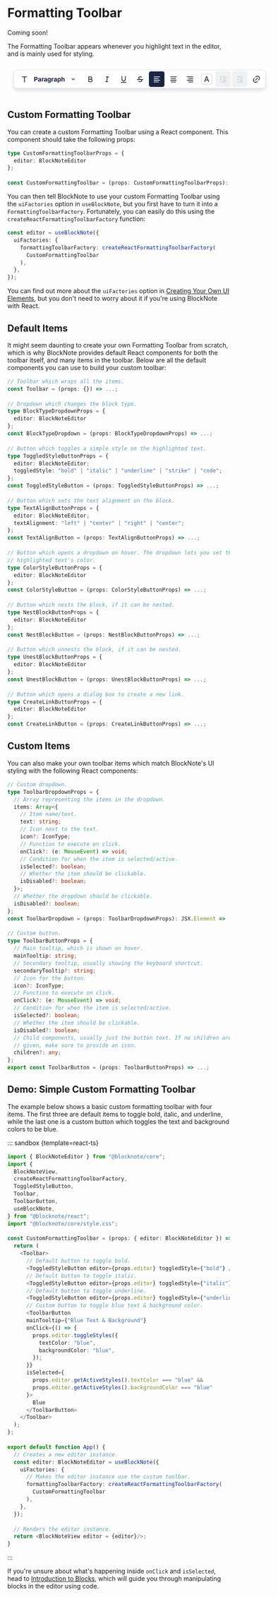 # Formatting Toolbar

Coming soon!

<!-- - Explain + show what the toolbar is (image)
- Change default buttons
- Creating your own buttons -->

The Formatting Toolbar appears whenever you highlight text in the editor, and is mainly used for styling.

<img style="max-width:600px" src="../public/img/screenshots/formatting_toolbar.png" alt="image">

## Custom Formatting Toolbar

You can create a custom Formatting Toolbar using a React component. This component should take the following props:

```typescript
type CustomFormattingToolbarProps = {
  editor: BlockNoteEditor
};

const CustomFormattingToolbar = (props: CustomFormattingToolbarProps): JSX.Element => ...;
```

You can then tell BlockNote to use your custom Formatting Toolbar using the `uiFactories` option in `useBlockNote`, but you first have to turn it into a `FormattingToolbarFactory`. Fortunately, you can easily do this using the `createReactFormattingToolbarFactory` function:

```typescript
const editor = useBlockNote({
  uiFactories: {
    formattingToolbarFactory: createReactFormattingToolbarFactory(
      CustomFormattingToolbar
    ),
  },
});
```

You can find out more about the `uiFactories` option in [Creating Your Own UI Elements](/docs/vanilla-js#creating-your-own-ui-elements), but you don't need to worry about it if you're using BlockNote with React.

## Default Items

It might seem daunting to create your own Formatting Toolbar from scratch, which is why BlockNote provides default React components for both the toolbar itself, and many items in the toolbar. Below are all the default components you can use to build your custom toolbar:

```typescript
// Toolbar which wraps all the items.
const Toolbar = (props: {}) => ...;

// Dropdown which changes the block type.
type BlockTypeDropdownProps = {
  editor: BlockNoteEditor
};
const BlockTypeDropdown = (props: BlockTypeDropdownProps) => ...;

// Button which toggles a simple style on the highlighted text.
type ToggledStyleButtonProps = {
  editor: BlockNoteEditor;
  toggledStyle: "bold" | "italic" | "underline" | "strike" | "code";
};
const ToggledStyleButton = (props: ToggledStyleButtonProps) => ...;

// Button which sets the text alignment on the block.
type TextAlignButtonProps = {
  editor: BlockNoteEditor;
  textAlignment: "left" | "center" | "right" | "center";
};
const TextAlignButton = (props: TextAlignButtonProps) => ...;

// Button which opens a dropdown on hover. The dropdown lets you set the 
// highlighted text's color.
type ColorStyleButtonProps = {
  editor: BlockNoteEditor
};
const ColorStyleButton = (props: ColorStyleButtonProps) => ...;

// Button which nests the block, if it can be nested.
type NestBlockButtonProps = {
  editor: BlockNoteEditor
};
const NestBlockButton = (props: NestBlockButtonProps) => ...;

// Button which unnests the block, if it can be nested.
type UnestBlockButtonProps = {
  editor: BlockNoteEditor
};
const UnestBlockButton = (props: UnestBlockButtonProps) => ...;

// Button which opens a dialog box to create a new link.
type CreateLinkButtonProps = {
  editor: BlockNoteEditor
};
const CreateLinkButton = (props: CreateLinkButtonProps) => ...;
```

## Custom Items

You can also make your own toolbar items which match BlockNote's UI styling with the following React components:

```typescript
// Custom dropdown.
type ToolbarDropdownProps = {
  // Array representing the items in the dropdown.
  items: Array<{
    // Item name/text.
    text: string;
    // Icon next to the text.
    icon?: IconType;
    // Function to execute on click.
    onClick?: (e: MouseEvent) => void;
    // Condition for when the item is selected/active.
    isSelected?: boolean;
    // Whether the item should be clickable.
    isDisabled?: boolean;
  }>;
  // Whether the dropdown should be clickable.
  isDisabled?: boolean;
};
const ToolbarDropdown = (props: ToolbarDropdownProps): JSX.Element => ...;

// Custom button.
type ToolbarButtonProps = {
  // Main tooltip, which is shown on hover.
  mainTooltip: string;
  // Secondary tooltip, usually showing the keyboard shortcut.
  secondaryTooltip?: string;
  // Icon for the button.
  icon?: IconType;
  // Function to execute on click.
  onClick?: (e: MouseEvent) => void;
  // Condition for when the item is selected/active.
  isSelected?: boolean;
  // Whether the item should be clickable.
  isDisabled?: boolean;
  // Child components, usually just the button text. If no children are 
  // given, make sure to provide an icon.
  children?: any;
};
export const ToolbarButton = (props: ToolbarButtonProps) => ...;
```

## Demo: Simple Custom Formatting Toolbar

The example below shows a basic custom formatting toolbar with four items. The first three are default items to toggle bold, italic, and underline, while the last one is a custom button which toggles the text and background colors to be blue.

::: sandbox {template=react-ts}

```typescript /App.tsx
import { BlockNoteEditor } from "@blocknote/core";
import {
  BlockNoteView,
  createReactFormattingToolbarFactory,
  ToggledStyleButton,
  Toolbar,
  ToolbarButton,
  useBlockNote,
} from "@blocknote/react";
import "@blocknote/core/style.css";

const CustomFormattingToolbar = (props: { editor: BlockNoteEditor }) => {
  return (
    <Toolbar>
      // Default button to toggle bold.
      <ToggledStyleButton editor={props.editor} toggledStyle={"bold"} />
      // Default button to toggle italic.
      <ToggledStyleButton editor={props.editor} toggledStyle={"italic"} />
      // Default button to toggle underline.
      <ToggledStyleButton editor={props.editor} toggledStyle={"underline"} />
      // Custom button to toggle blue text & background color.
      <ToolbarButton
      mainTooltip={"Blue Text & Background"}
      onClick={() => {
        props.editor.toggleStyles({
          textColor: "blue",
          backgroundColor: "blue",
        });
      }}
      isSelected={
        props.editor.getActiveStyles().textColor === "blue" &&
        props.editor.getActiveStyles().backgroundColor === "blue"
      }>
        Blue
      </ToolbarButton>
    </Toolbar>
  );
};

export default function App() {
  // Creates a new editor instance.
  const editor: BlockNoteEditor = useBlockNote({
    uiFactories: {
      // Makes the editor instance use the custom toolbar.
      formattingToolbarFactory: createReactFormattingToolbarFactory(
        CustomFormattingToolbar
      ),
    },
  });

  // Renders the editor instance.
  return <BlockNoteView editor = {editor}/>;
}
```

:::

If you're unsure about what's happening inside `onClick` and `isSelected`, head to [Introduction to Blocks](/docs/blocks), which will guide you through manipulating blocks in the editor using code.